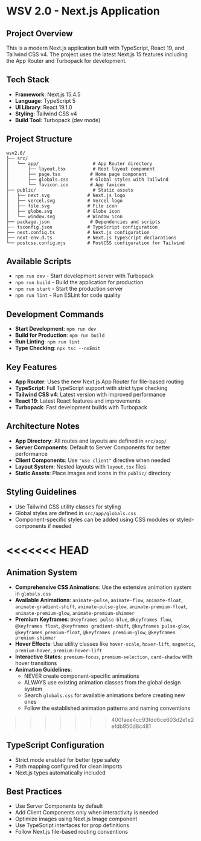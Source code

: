 # WSV 2.0 - Next.js Application

## Project Overview
This is a modern Next.js application built with TypeScript, React 19, and Tailwind CSS v4. The project uses the latest Next.js 15 features including the App Router and Turbopack for development.

## Tech Stack
- **Framework**: Next.js 15.4.5
- **Language**: TypeScript 5
- **UI Library**: React 19.1.0
- **Styling**: Tailwind CSS v4
- **Build Tool**: Turbopack (dev mode)

## Project Structure
```
wsv2.0/
├── src/
│   └── app/                    # App Router directory
│       ├── layout.tsx          # Root layout component
│       ├── page.tsx           # Home page component
│       ├── globals.css        # Global styles with Tailwind
│       └── favicon.ico        # App favicon
├── public/                     # Static assets
│   ├── next.svg              # Next.js logo
│   ├── vercel.svg            # Vercel logo
│   ├── file.svg              # File icon
│   ├── globe.svg             # Globe icon
│   └── window.svg            # Window icon
├── package.json               # Dependencies and scripts
├── tsconfig.json             # TypeScript configuration
├── next.config.ts            # Next.js configuration
├── next-env.d.ts             # Next.js TypeScript declarations
└── postcss.config.mjs        # PostCSS configuration for Tailwind
```

## Available Scripts
- `npm run dev` - Start development server with Turbopack
- `npm run build` - Build the application for production
- `npm run start` - Start the production server
- `npm run lint` - Run ESLint for code quality

## Development Commands
- **Start Development**: `npm run dev`
- **Build for Production**: `npm run build`
- **Run Linting**: `npm run lint`
- **Type Checking**: `npx tsc --noEmit`

## Key Features
- **App Router**: Uses the new Next.js App Router for file-based routing
- **TypeScript**: Full TypeScript support with strict type checking
- **Tailwind CSS v4**: Latest version with improved performance
- **React 19**: Latest React features and improvements
- **Turbopack**: Fast development builds with Turbopack

## Architecture Notes
- **App Directory**: All routes and layouts are defined in `src/app/`
- **Server Components**: Default to Server Components for better performance
- **Client Components**: Use `"use client"` directive when needed
- **Layout System**: Nested layouts with `layout.tsx` files
- **Static Assets**: Place images and icons in the `public/` directory

## Styling Guidelines
- Use Tailwind CSS utility classes for styling
- Global styles are defined in `src/app/globals.css`
- Component-specific styles can be added using CSS modules or styled-components if needed

<<<<<<< HEAD
=======
## Animation System
- **Comprehensive CSS Animations**: Use the extensive animation system in `globals.css`
- **Available Animations**: `animate-pulse`, `animate-flow`, `animate-float`, `animate-gradient-shift`, `animate-pulse-glow`, `animate-premium-float`, `animate-premium-glow`, `animate-premium-shimmer`
- **Premium Keyframes**: `@keyframes pulse-blue`, `@keyframes flow`, `@keyframes float`, `@keyframes gradient-shift`, `@keyframes pulse-glow`, `@keyframes premium-float`, `@keyframes premium-glow`, `@keyframes premium-shimmer`
- **Hover Effects**: Use utility classes like `hover-scale`, `hover-lift`, `magnetic`, `premium-hover`, `premium-hover-lift`
- **Interactive States**: `premium-focus`, `premium-selection`, `card-shadow` with hover transitions
- **Animation Guidelines**: 
  - NEVER create component-specific animations
  - ALWAYS use existing animation classes from the global design system
  - Search `globals.css` for available animations before creating new ones
  - Follow the established animation patterns and naming conventions

>>>>>>> 400faee4cc93fdd6ce603d2e1e2efdb950d8c481
## TypeScript Configuration
- Strict mode enabled for better type safety
- Path mapping configured for clean imports
- Next.js types automatically included

## Best Practices
- Use Server Components by default
- Add Client Components only when interactivity is needed
- Optimize images using Next.js Image component
- Use TypeScript interfaces for prop definitions
- Follow Next.js file-based routing conventions